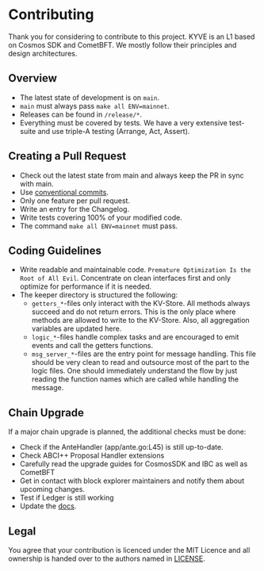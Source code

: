 # Contributing


Thank you for considering to contribute to this project. KYVE is an L1 based
on Cosmos SDK and CometBFT. We mostly follow their principles and design
architectures.

## Overview

- The latest state of development is on `main`.
- `main` must always pass `make all ENV=mainnet`.
- Releases can be found in `/release/*`.
- Everything must be covered by tests. We have a very extensive test-suite
  and use triple-A testing (Arrange, Act, Assert).

## Creating a Pull Request

- Check out the latest state from main and always keep the PR in sync with main.
- Use [conventional commits](https://www.conventionalcommits.org/en/v1.0.0/#specification).
- Only one feature per pull request.
- Write an entry for the Changelog.
- Write tests covering 100% of your modified code.
- The command `make all ENV=mainnet` must pass. 

## Coding Guidelines

- Write readable and maintainable code. `Premature Optimization Is the Root of All Evil`.
  Concentrate on clean interfaces first and only optimize for performance if it is needed.
- The keeper directory is structured the following:
  - `getters_*`-files only interact with the KV-Store. All methods always succeed
    and do not return errors. This is the only place where methods are allowed to 
    write to the KV-Store. Also, all aggregation variables are updated here.
  - `logic_*`-files handle complex tasks and are encouraged to emit events and
    call the getters functions. 
  - `msg_server_*`-files are the entry point for message handling. This file
    should be very clean to read and outsource most of the part to the logic files.
    One should immediately understand the flow by just reading the function names
    which are called while handling the message.

## Chain Upgrade

If a major chain upgrade is planned, the additional checks must be done:
- Check if the AnteHandler (app/ante.go:L45) is still up-to-date.
- Check ABCI++ Proposal Handler extensions
- Carefully read the upgrade guides for CosmosSDK and IBC as well as CometBFT
- Get in contact with block explorer maintainers and notify them about upcoming changes.
- Test if Ledger is still working
- Update the [docs](https://docs.kyve.network).

## Legal

You agree that your contribution is licenced under the MIT Licence and all
ownership is handed over to the authors named in [LICENSE](https://github.com/KYVENetwork/chain/blob/main/LICENSE).
